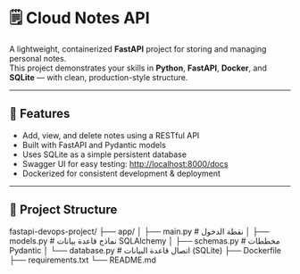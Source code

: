 # 🗒️ Cloud Notes API

A lightweight, containerized **FastAPI** project for storing and managing personal notes.  
This project demonstrates your skills in **Python**, **FastAPI**, **Docker**, and **SQLite** — with clean, production-style structure.

---

## 🚀 Features

- Add, view, and delete notes using a RESTful API
- Built with FastAPI and Pydantic models
- Uses SQLite as a simple persistent database
- Swagger UI for easy testing: [http://localhost:8000/docs](http://localhost:8000/docs)
- Dockerized for consistent development & deployment

---

## 📁 Project Structure
fastapi-devops-project/
├── app/
│ ├── main.py # نقطة الدخول
│ ├── models.py # نماذج قاعدة بيانات SQLAlchemy
│ ├── schemas.py # مخططات Pydantic
│ └── database.py # اتصال قاعدة البيانات (SQLite)
├── Dockerfile
├── requirements.txt
└── README.md

